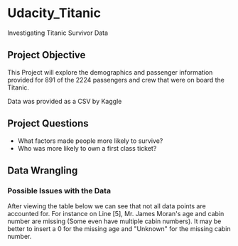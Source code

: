 # Udacity_Titanic
Investigating Titanic Survivor Data

## Project Objective
This Project will explore the demographics and passenger information provided for 891 of the 2224 passengers and crew that were on board the Titanic.

Data was provided as a CSV by Kaggle

## Project Questions
- What factors made people more likely to survive?
- Who was more likely to own a first class ticket?


## Data Wrangling
### Possible Issues with the Data
After viewing the table below we can see that not all data points are accounted for. For instance on Line [5], Mr. James Moran's age and cabin number are missing (Some even have multiple cabin numbers). It may be better to insert a 0 for the missing age and "Unknown" for the missing cabin number.
